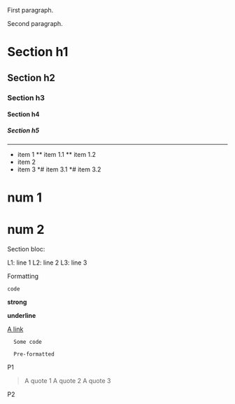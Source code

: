 First paragraph.

Second paragraph.

# Section h1

## Section h2

### Section h3

#### Section h4

##### Section h5

----

* item 1
** item 1.1
** item 1.2
* item 2
* item 3
*# item 3.1
*# item 3.2

# num 1
# num 2

Section bloc:

 L1: line 1
 L2: line 2
 L3: line 3

Formatting

`code`

**strong**

__underline__

[A link](https://link-url/)


```
  Some code

  Pre-formatted
```

P1

> A quote 1
> A quote 2
> A quote 3

P2
